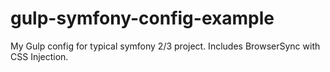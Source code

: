 # gulp-symfony-config-example
My Gulp config for typical symfony 2/3 project. Includes BrowserSync with CSS Injection.
